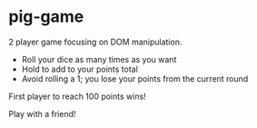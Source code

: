 # pig-game

2 player game focusing on DOM manipulation.

- Roll your dice as many times as you want
- Hold to add to your points total
- Avoid rolling a 1; you lose your points from the current round

First player to reach 100 points wins!

Play with a friend!
